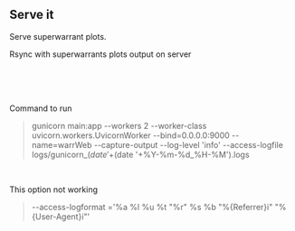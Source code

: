 ## Serve it


Serve superwarrant plots. 

Rsync with superwarrants plots output on server

<br><br><br> 

Command to run
> gunicorn main:app --workers 2 --worker-class uvicorn.workers.UvicornWorker --bind=0.0.0.0:9000 --name=warrWeb --capture-output --log-level 'info' --access-logfile logs/gunicorn_$(date '+%Y-%m-%d_%H-%M').logs --error-logfile logs/gunicorn_$(date '+%Y-%m-%d_%H-%M').logs

<br> 

This option not working
>  --access-logformat ='%a %l %u %t "%r" %s %b "%{Referrer}i" "%{User-Agent}i"' 
